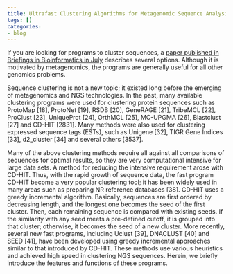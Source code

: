 ```yaml
---
title: Ultrafast Clustering Algorithms for Metagenomic Sequence Analysis
tags: []
categories:
- blog
---
```

If you are looking for programs to cluster sequences, a [paper published in
Briefings in Bioinformatics in
July](http://bib.oxfordjournals.org/content/early/2012/07/06/bib.bbs035.full)
describes several options. Although it is motivated by metagenomics, the
programs are generally useful for all other genomics problems.
<!--more-->

>

Sequence clustering is not a new topic; it existed long before the emerging of
metagenomics and NGS technologies. In the past, many available clustering
programs were used for clustering protein sequences such as ProtoMap [18],
ProtoNet [19], RSDB [20], GeneRAGE [21], TribeMCL [22], ProClust [23],
UniqueProt [24], OrthMCL [25], MC-UPGMA [26], Blastclust [27] and CD-HIT
[2831]. Many methods were also used for clustering expressed sequence tags
(ESTs), such as Unigene [32], TIGR Gene Indices [33], d2_cluster [34] and
several others [3537].

Many of the above clustering methods require all against all comparisons of
sequences for optimal results, so they are very computational intensive for
large data sets. A method for reducing the intensive requirement arose with
CD-HIT. Thus, with the rapid growth of sequence data, the fast program CD-HIT
become a very popular clustering tool; it has been widely used in many areas
such as preparing NR reference databases [38]. CD-HIT uses a greedy
incremental algorithm. Basically, sequences are first ordered by decreasing
length, and the longest one becomes the seed of the first cluster. Then, each
remaining sequence is compared with existing seeds. If the similarity with any
seed meets a pre-defined cutoff, it is grouped into that cluster; otherwise,
it becomes the seed of a new cluster. More recently, several new fast
programs, including Uclust [39], DNACLUST [40] and SEED [41], have been
developed using greedy incremental approaches similar to that introduced by
CD-HIT. These methods use various heuristics and achieved high speed in
clustering NGS sequences. Herein, we briefly introduce the features and
functions of these programs.


